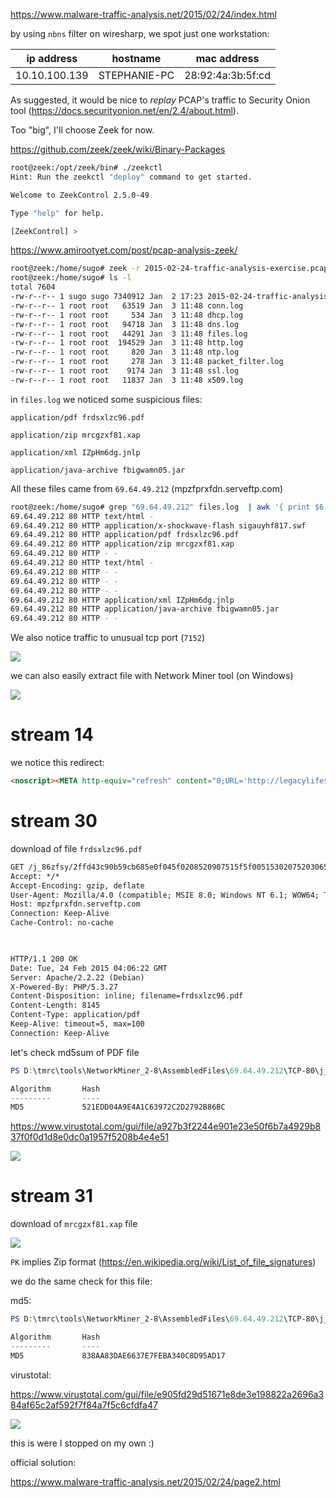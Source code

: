 https://www.malware-traffic-analysis.net/2015/02/24/index.html

by using `nbns` filter on wiresharp, we spot just one workstation:


| ip address    | hostname     | mac address       |
| ------------- | ------------ | ----------------- |
| 10.10.100.139 | STEPHANIE-PC | 28:92:4a:3b:5f:cd |

As suggested, it would be nice to *replay* PCAP's traffic to Security Onion tool (https://docs.securityonion.net/en/2.4/about.html).

Too "big", I'll choose Zeek for now.

https://github.com/zeek/zeek/wiki/Binary-Packages

```bash
root@zeek:/opt/zeek/bin# ./zeekctl
Hint: Run the zeekctl "deploy" command to get started.

Welcome to ZeekControl 2.5.0-49

Type "help" for help.

[ZeekControl] >
```

https://www.amirootyet.com/post/pcap-analysis-zeek/

```bash
root@zeek:/home/sugo# zeek -r 2015-02-24-traffic-analysis-exercise.pcap
root@zeek:/home/sugo# ls -l
total 7604
-rw-r--r-- 1 sugo sugo 7340912 Jan  2 17:23 2015-02-24-traffic-analysis-exercise.pcap
-rw-r--r-- 1 root root   63519 Jan  3 11:48 conn.log
-rw-r--r-- 1 root root     534 Jan  3 11:48 dhcp.log
-rw-r--r-- 1 root root   94718 Jan  3 11:48 dns.log
-rw-r--r-- 1 root root   44291 Jan  3 11:48 files.log
-rw-r--r-- 1 root root  194529 Jan  3 11:48 http.log
-rw-r--r-- 1 root root     820 Jan  3 11:48 ntp.log
-rw-r--r-- 1 root root     278 Jan  3 11:48 packet_filter.log
-rw-r--r-- 1 root root    9174 Jan  3 11:48 ssl.log
-rw-r--r-- 1 root root   11837 Jan  3 11:48 x509.log
```

in `files.log` we noticed some suspicious files:

`application/pdf frdsxlzc96.pdf`

`application/zip mrcgzxf81.xap`

`application/xml IZpHm6dg.jnlp`

`application/java-archive fbigwamn05.jar`

All these files came from `69.64.49.212` (mpzfprxfdn.serveftp.com)

```bash
root@zeek:/home/sugo# grep "69.64.49.212" files.log  | awk '{ print $6,$7,$8,$11,$12 }'
69.64.49.212 80 HTTP text/html -
69.64.49.212 80 HTTP application/x-shockwave-flash sigauyhf817.swf
69.64.49.212 80 HTTP application/pdf frdsxlzc96.pdf
69.64.49.212 80 HTTP application/zip mrcgzxf81.xap
69.64.49.212 80 HTTP - -
69.64.49.212 80 HTTP text/html -
69.64.49.212 80 HTTP - -
69.64.49.212 80 HTTP - -
69.64.49.212 80 HTTP - -
69.64.49.212 80 HTTP application/xml IZpHm6dg.jnlp
69.64.49.212 80 HTTP application/java-archive fbigwamn05.jar
69.64.49.212 80 HTTP - -
```

We also notice traffic to unusual tcp port (`7152`)

![](../../../_attachment/Pasted%20image%2020250103121511.png)

we can also easily extract file with Network Miner tool (on Windows)

![](../../../_attachment/Pasted%20image%2020250103170636.png)
# stream 14

we notice this redirect:

```html
<noscript><META http-equiv="refresh" content="0;URL='http://legacylifespaces.com/'"></noscript>
```

# stream 30

download of file `frdsxlzc96.pdf`

```html
GET /j_86zfsy/2ffd43c90b59cb685e0f045f0208520907515f5f0051530207520306520b010c;910 HTTP/1.1
Accept: */*
Accept-Encoding: gzip, deflate
User-Agent: Mozilla/4.0 (compatible; MSIE 8.0; Windows NT 6.1; WOW64; Trident/4.0; SLCC2; .NET CLR 2.0.50727; .NET CLR 3.5.30729; .NET CLR 3.0.30729; Media Center PC 6.0)
Host: mpzfprxfdn.serveftp.com
Connection: Keep-Alive
Cache-Control: no-cache

  

HTTP/1.1 200 OK
Date: Tue, 24 Feb 2015 04:06:22 GMT
Server: Apache/2.2.22 (Debian)
X-Powered-By: PHP/5.3.27
Content-Disposition: inline; filename=frdsxlzc96.pdf
Content-Length: 8145
Content-Type: application/pdf
Keep-Alive: timeout=5, max=100
Connection: Keep-Alive
```

let's check md5sum of PDF file

```powershell
PS D:\tmrc\tools\NetworkMiner_2-8\AssembledFiles\69.64.49.212\TCP-80\j_86zfsy> Get-FileHash .\frdsxlzc96.pdf -Algorithm MD5

Algorithm       Hash                                                                   Path
---------       ----                                                                   ----
MD5             521EDD04A9E4A1C63972C2D2792B86BC                                       D:\tmrc\tools\NetworkMiner_2-8\AssembledFiles\69.64.49.212\TCP-80\j_86zfsy\frdsxlzc96.pdf
```

https://www.virustotal.com/gui/file/a927b3f2244e901e23e50f6b7a4929b837f0f0d1d8e0dc0a1957f5208b4e4e51

![](../../../_attachment/Pasted%20image%2020250103170735.png)

# stream 31

download of `mrcgzxf81.xap` file

![](../../../_attachment/Pasted%20image%2020250103164153.png)

`PK` implies Zip format (https://en.wikipedia.org/wiki/List_of_file_signatures)

we do the same check for this file:

md5:

```powershell
PS D:\tmrc\tools\NetworkMiner_2-8\AssembledFiles\69.64.49.212\TCP-80\j_86zfsy> Get-FileHash .\mrcgzxf81.xap.silverlight-app -Algorithm md5

Algorithm       Hash                                                                   Path
---------       ----                                                                   ----
MD5             838AA83DAE6637E7FEBA340C8D95AD17                                       D:\tmrc\tools\NetworkMiner_2-8\AssembledFiles\69.64.49.212\TCP-80\j_86zfsy\mrcgzxf81.xap.silverlight-app
```

virustotal:

https://www.virustotal.com/gui/file/e905fd29d51671e8de3e198822a2696a384af65c2af592f7f84a7f5c6cfdfa47


![](../../../_attachment/Pasted%20image%2020250103170958.png)

this is were I stopped on my own :)

official solution:

https://www.malware-traffic-analysis.net/2015/02/24/page2.html

